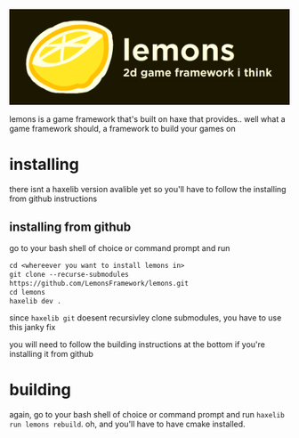 <img src="art/LogoWithText.png"/>

lemons is a game framework that's built on haxe that provides.. well what a game framework should, a framework to build your games on

# installing

there isnt a haxelib version avalible yet so you'll have to follow the installing from github instructions

## installing from github
go to your bash shell of choice or command prompt and run

```
cd <whereever you want to install lemons in>
git clone --recurse-submodules https://github.com/LemonsFramework/lemons.git
cd lemons
haxelib dev .
```
since `haxelib git` doesent recursivley clone submodules, you have to use this janky fix

you will need to follow the building instructions at the bottom if you're installing it from github

# building

again, go to your bash shell of choice or command prompt and run `haxelib run lemons rebuild`. oh, and you'll have to have cmake installed.	